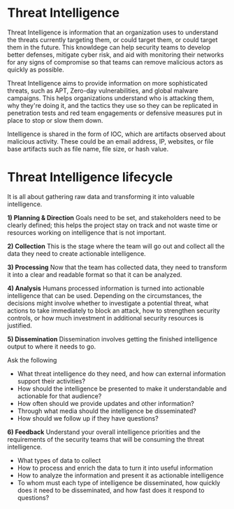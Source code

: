 # Threat Intelligence
Threat Intelligence is information that an organization uses to understand the threats currently targeting them, or could target them, or could target them in the future. This knowldege can help security teams to develop better defenses, mitigate cyber risk, and aid with monitoring their networks for any signs of compromise so that teams can remove malicious actors as quickly as possible. 

Threat Intelligence aims to provide information on more sophisticated threats, such as APT, Zero-day vulnerabilities, and global malware campaigns. This helps organizations understand who is attacking them, why they're doing it, and the tactics they use so they can be replicated in penetration tests and red team engagements or defensive measures put in place to stop or slow them down. 

Intelligence is shared in the form of IOC, which are artifacts observed about malicious activity. These could be an email address, IP, websites, or file base artifacts such as file name, file size, or hash value. 

# Threat Intelligence lifecycle
It is all about gathering raw data and transforming it into valuable intelligence. 

**1) Planning & Direction**
Goals need to be set, and stakeholders need to be clearly defined; this helps the project stay on track and not waste time or resources working on intelligence that is not important. 

**2) Collection**
This is the stage where the team will go out and collect all the data they need to create actionable intelligence. 

**3) Processing**
Now that the team has collected data, they need to transform it into a clear and readable format so that it can be analyzed. 

**4) Analysis**
Humans processed information is turned into actionable intelligence that can be used. Depending on the circumstances, the decisions might involve whether to investigate a potential threat, what actions to take immediately to block an attack, how to strengthen security controls, or how much investment in additional security resources is justified. 

**5) Dissemination**
Dissemination involves getting the finished intelligence output to where it needs to go. 

Ask the following
- What threat intelligence do they need, and how can external information support their activities?
- How should the intelligence be presented to make it understandable and actionable for that audience?
- How often should we provide updates and  other information?
- Through what media should the intelligence be disseminated?
- How should we follow up if they have questions?

**6) Feedback**
Understand your overall intelligence priorities and the requirements of the security teams that will be consuming the threat intelligence. 
- What types of data to collect
- How to process and enrich the data to turn it into useful information
- How to analyze the information and present it as actionable intelligence
- To whom must each type of intelligence be disseminated, how quickly does it need to be disseminated, and how fast does it respond to questions? 

















